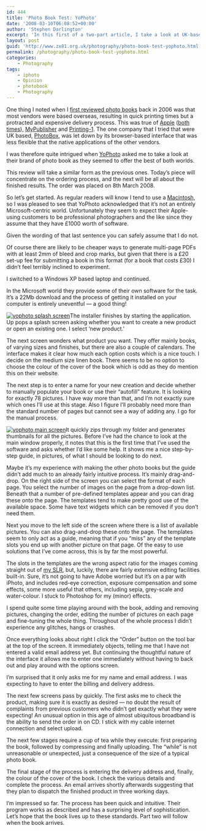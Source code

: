 ```yaml
---
id: 444
title: 'Photo Book Test: YoPhoto'
date: '2008-03-10T06:08:52+00:00'
author: 'Stephen Darlington'
excerpt: 'In this first of a two-part article, I take a look at UK-based photo book vendor yophoto''s editing and ordering process. '
layout: post
guid: 'http://www.zx81.org.uk/photography/photo-book-test-yophoto.html'
permalink: /photography/photo-book-test-yophoto.html
categories:
    - Photography
tags:
    - iphoto
    - Opinion
    - photobook
    - Photography
---
```


One thing I noted when I [first reviewed photo books](/photography/photo-book-group-test-part-1.html) back in 2006 was that most vendors were based overseas, resulting in quick printing times but a protracted and expensive delivery process. This was true of [Apple](/photography/photo-book-group-test-part-3.html) ([both times](/computing/opinion/iphoto5.html)), [MyPublisher](/photography/photo-book-group-test-part-4.html) and [Printing-1](/photography/photo-book-test-printing-1.html). The one company that I tried that were UK based, [PhotoBox](/photography/photo-book-group-test-part-2.html), was let down by its browser-based interface that was less flexible that the native applications of the other vendors.

I was therefore quite intrigued when [YoPhoto](http://www.yophoto.com/) asked me to take a look at their brand of photo book as they seemed to offer the best of both worlds.

This review will take a similar form as the previous ones. Today’s piece will concentrate on the ordering process, and the next will be all about the finished results. The order was placed on 8th March 2008.

So let’s get started. As regular readers will know I tend to use a [Macintosh](/tag/apple), so I was pleased to see that YoPhoto acknowledged that it’s not an entirely Microsoft-centric world. Unfortunately they seem to expect their Apple-using customers to be professional photographers and the like since they assume that they have £1000 worth of software.

Given the wording of that last sentence you can safely assume that I do not.

Of course there are likely to be cheaper ways to generate multi-page PDFs with at least 2mm of bleed and crop marks, but given that there is a £20 set-up fee for submitting a book in this format (for a book that costs £30) I didn’t feel terribly inclined to experiment.

I switched to a Windows XP based laptop and continued.

In the Microsoft world they provide some of their own software for the task. It’s a 22Mb download and the process of getting it installed on your computer is entirely uneventful — a good thing!

[![yophoto splash screen](/wp-content/uploads/2008/03/splashscreen.thumbnail.png)](http://www.zx81.org.uk/photography/photo-book-test-yophoto.html/yophoto-splash-screen/ "yophoto splash screen")The installer finishes by starting the application. Up pops a splash screen asking whether you want to create a new product or open an existing one. I select ‘new product.’

The next screen wonders what product you want. They offer mainly books, of varying sizes and finishes, but there are also a couple of calendars. The interface makes it clear how much each option costs which is a nice touch. I decide on the medium size linen book. There seems to be no option to choose the colour of the cover of the book which is odd as they do mention this on their website.

The next step is to enter a name for your new creation and decide whether to manually populate your book or use their “autofill” feature. It is looking for exactly 78 pictures. I have way more than that, and I’m not exactly sure which ones I’ll use at this stage. Also I figure I’ll probably need more than the standard number of pages but cannot see a way of adding any. I go for the manual process.

[![yophoto main screen](/wp-content/uploads/2008/03/mainscreen.thumbnail.png)](http://www.zx81.org.uk/photography/photo-book-test-yophoto.html/yophoto-main-screen/ "yophoto main screen")It quickly zips through my folder and generates thumbnails for all the pictures. Before I’ve had the chance to look at the main window properly, it notes that this is the first time that I’ve used the software and asks whether I’d like some help. It shows me a nice step-by-step guide, in pictures, of what I should be looking to do next.

Maybe it’s my experience with making the other photo books but the guide didn’t add much to an already fairly intuitive process. It’s mainly drag-and-drop. On the right side of the screen you can select the format of each page. You select the number of images on the page from a drop-down list. Beneath that a number of pre-defined templates appear and you can drag these onto the page. The templates tend to make pretty good use of the available space. Some have text widgets which can be removed if you don’t need them.

Next you move to the left side of the screen where there is a list of available pictures. You can also drag-and-drop these onto the page. The templates seem to only act as a guide, meaning that if you “miss” any of the template slots you end up with another picture on that page. Of the easy to use solutions that I’ve come across, this is by far the most powerful.

The slots in the templates are the wrong aspect ratio for the images coming straight out of [my SLR](/photography/camera-gear.html), but, luckily, there are fairly extensive editing facilities built-in. Sure, it’s not going to have Adobe worried but it’s on a par with iPhoto, and includes red-eye correction, exposure compensation and some effects, some more useful that others, including sepia, grey-scale and water-colour. I stuck to Photoshop for my (minor) effects.

I spend quite some time playing around with the book, adding and removing pictures, changing the order, editing the number of pictures on each page and fine-tuning the whole thing. Throughout of the whole process I didn’t experience any glitches, hangs or crashes.

Once everything looks about right I click the “Order” button on the tool bar at the top of the screen. It immediately objects, telling me that I have not entered a valid email address yet. But continuing the thoughtful nature of the interface it allows me to enter one immediately without having to back out and play around with the options screen.

I’m surprised that it only asks me for my name and email address. I was expecting to have to enter the billing and delivery address.

The next few screens pass by quickly. The first asks me to check the product, making sure it is exactly as desired — no doubt the result of complaints from previous customers who didn’t get exactly what they were expecting! An unusual option in this age of almost ubiquitous broadband is the ability to send the order in on CD. I stick with my cable internet connection and select upload.

The next few stages require a cup of tea while they execute: first preparing the book, followed by compressing and finally uploading. The “while” is not unreasonable or unexpected, just a consequence of the size of a typical photo book.

The final stage of the process is entering the delivery address and, finally, the colour of the cover of the book. I check the various details and complete the process. An email arrives shortly afterwards suggesting that they plan to dispatch the finished product in three working days.

I’m impressed so far. The process has been quick and intuitive. Their program works as described and has a surprising level of sophistication. Let’s hope that the book lives up to these standards. Part two will follow when the book arrives.